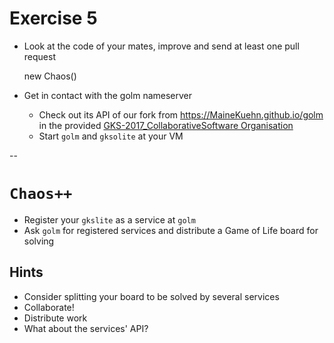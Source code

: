 # Exercise 5

* Look at the code of your mates, improve and send at least one pull request


	new Chaos()

* Get in contact with the golm nameserver
	* Check out its API of our fork from https://MaineKuehn.github.io/golm in the provided [GKS-2017_CollaborativeSoftware Organisation](https://github.com/orgs/GKS-2017-CollaborativeSoftware/dashboard)
	* Start `golm` and `gksolite` at your VM

--

# `Chaos++`

* Register your `gkslite` as a service at `golm`
* Ask `golm` for registered services and distribute a Game of Life board for solving

## Hints

* Consider splitting your board to be solved by several services
* Collaborate! 
* Distribute work
* What about the services' API?
